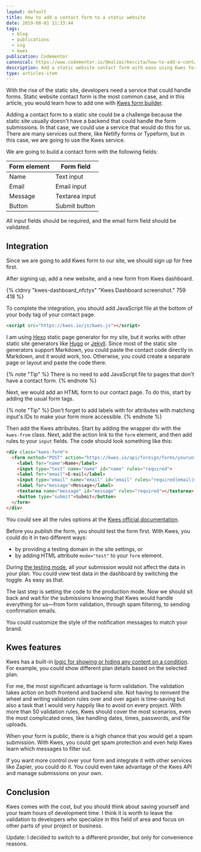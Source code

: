 ```yaml
---
layout: default
title: How to add a contact form to a static website
date: 2019-08-01 11:33:44
tags:
  - blog
  - publications
  - ssg
  - kwes
publication: Codementor
canonical: https://www.codementor.io/@malimirkeccita/how-to-add-a-contact-form-to-a-static-website-wyl9gsuha
description: Add a static website contact form with ease using Kwes form builder. Follow this tutorial to learn how.
type: articles-item
---
```


With the rise of the static site, developers need a service that could handle forms. Static website contact form is the most common case, and in this article, you would learn how to add one with [Kwes form builder].

Adding a contact form to a static site could be a challenge because the static site usually doesn't have a backend that could handle the form submissions. In that case, we could use a service that would do this for us. There are many services out there, like Netlify forms or Typeform, but in this case, we are going to use the Kwes service.

<!-- more -->

We are going to build a contact form with the following fields:

<div class="table-wrapper">

| Form element   | Form field         |
| -------------- | ----------------   |
| Name           | Text input         |
| Email          | Email input        |
| Message        | Textarea input     |
| Button         | Submit button      |

</div>

All input fields should be required, and the email form field should be validated.

## Integration

Since we are going to add Kwes form to our site, we should sign up for free first.

After signing up, add a new website, and a new form from Kwes dashboard.

{% cldnry "kwes-dashboard_nfctyx" "Kwes Dashboard screenshot." 759 418 %}

To complete the integration, you should add JavaScript file at the bottom of your body tag of your contact page.

```html
<script src="https://kwes.io/js/kwes.js"></script>
```

I am using [Hexo] static page generator for my site, but it works with other static site generators like [Hugo] or [Jekyll]. Since most of the static site generators support Markdown, you could paste the contact code directly in Markdown, and it would work, too. Otherwise, you could create a separate page or layout and paste the code there.

{% note "Tip" %}
There is no need to add JavaScript file to pages that don't have a contact form.
{% endnote %}

Next, we would add an HTML form to our contact page. To do this, start by adding the usual form tags.

{% note "Tip" %}
Don't forget to add labels with for attributes with matching input's IDs to make your form more accessible.
{% endnote %}

Then add the Kwes attributes. Start by adding the wrapper div with the `kwes-from` class. Next, add the action link to the `form` element, and then add rules to your `input` fields. The code should look something like this:

```html
<div class="kwes-form">
  <form method="POST" action="https://kwes.io/api/foreign/forms/youruniqueid">
    <label for="name">Name</label>
    <input type="text" name="name" id="name" rules="required">
    <label for="email">E-mail</label>
    <input type="email" name="email" id="email" rules="required|email|max:255">
    <label for="message">Message</label>
    <textarea name="message" id="message" rules="required"></textarea>
    <button type="submit">Submit</button>
  </form>
</div>
```

You could see all the rules options at the [Kwes official documentation].

Before you publish the form, you should test the form first. With Kwes, you could do it in two different ways:

- by providing a testing domain in the site settings, or
- by adding HTML attribute `mode="test"` to your `form` element.

During [the testing mode], all your submission would not affect the data in your plan. You could view test data in the dashboard by switching the toggle. As easy as that.

The last step is setting the code to the production mode. Now we should sit back and wait for the submissions knowing that Kwes would handle everything for us—from form validation, through spam filtering, to sending confirmation emails.

You could customize the style of the notification messages to match your brand.

## Kwes features

Kwes has a built-in [logic for showing or hiding any content on a condition]. For example, you could show different plan details based on the selected plan.

For me, the most significant advantage is form validation. The validation takes action on both frontend and backend site. Not having to reinvent the wheel and writing validation rules over and over again is time-saving but also a task that I would very happily like to avoid on every project. With more than 50 validation rules, Kwes should cover the most scenarios, even the most complicated ones, like handling dates, times, passwords, and file uploads.

When your form is public, there is a high chance that you would get a spam submission. With Kwes, you could get spam protection and even help Kwes learn which messages to filter out.

If you want more control over your form and integrate it with other services like Zapier, you could do it. You could even take advantage of the Kwes API and manage submissions on your own.

## Conclusion

Kwes comes with the cost, but you should think about saving yourself and your team hours of development time. I think it is worth to leave the validation to developers who specialize in this field of area and focus on other parts of your project or business.

Update: I decided to switch to a different provider, but only for convenience reasons.

[Kwes form builder]: https://kwes.io
[Hexo]: https://hexo.io/
[Hugo]: https://gohugo.io
[Jekyll]: https://jekyllrb.com/
[Kwes official documentation]: https://kwes.io/docs/validation-rules
[the testing mode]: https://kwes.io/docs/form-mode
[on my site]: https://www.silvestar.codes/contact/
[logic for showing or hiding any content on a condition]: https://kwes.io/docs/hide-show-logic
[Kwes API]: https://documenter.getpostman.com/view/7275049/S1ERwd7y?version=latest
